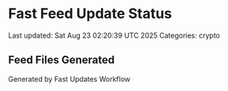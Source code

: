 # Fast Feed Update Status
Last updated: Sat Aug 23 02:20:39 UTC 2025
Categories: crypto

## Feed Files Generated

Generated by Fast Updates Workflow
